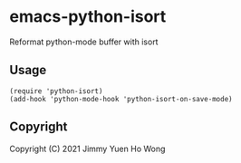 # emacs-python-isort
Reformat python-mode buffer with isort

## Usage

``` emacs-lisp
(require 'python-isort)
(add-hook 'python-mode-hook 'python-isort-on-save-mode)
```

## Copyright
Copyright (C) 2021  Jimmy Yuen Ho Wong

